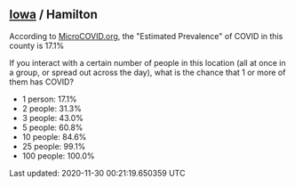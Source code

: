 
## [Iowa](/united-states/iowa) / Hamilton

According to [MicroCOVID.org](http://microcovid.org),
the "Estimated Prevalence" of COVID in this county is 17.1%

If you interact with a certain number of people in this location
(all at once in a group, or spread out across the day), what is the chance that
1 or more of them has COVID?

- 1 person: 17.1%
- 2 people: 31.3%
- 3 people: 43.0%
- 5 people: 60.8%
- 10 people: 84.6%
- 25 people: 99.1%
- 100 people: 100.0%

Last updated: 2020-11-30 00:21:19.650359 UTC
